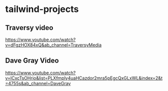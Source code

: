 # tailwind-projects

## Traversy video

https://www.youtube.com/watch?v=dFgzHOX84xQ&ab_channel=TraversyMedia

## Dave Gray Video

https://www.youtube.com/watch?v=lCxcTsOHrjo&list=PLXfmply4uaHCazdor2mra5pEgcQxGLxWL&index=2&t=4755s&ab_channel=DaveGray
